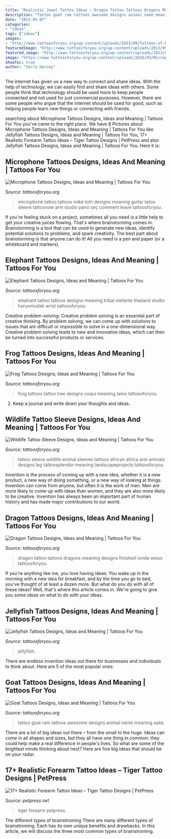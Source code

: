 ```yaml
---
title: "Realistic Jewel Tattoo Ideas ~ Dragon Tattoo Tattoos Dragons Meaning Designs Finished Ronda Weiss Tattoosforyou"
description: "Tattoo goat ram tattoos awesome designs animal name meaning sake"
date: "2023-05-07"
categories:
- "ideas"
tags: ["ideas"]
images:
- "http://www.tattoosforyou.org/wp-content/uploads/2013/09/Tattoos-of-Dragons-768x1024.jpg"
featuredImage: "http://www.tattoosforyou.org/wp-content/uploads/2013/09/Small-Elephant-Tattoo.jpg"
featured_image: "http://www.tattoosforyou.org/wp-content/uploads/2013/09/Tattoos-of-Dragons-768x1024.jpg"
image: "https://www.tattoosforyou.org/wp-content/uploads/2016/03/Microphone-Tattoo-Ideas.jpg"
ShowToc: true
author: "Verla Harvey"
---
```



The internet has given us a new way to connect and share ideas. With the help of technology, we can easily find and share ideas with others. Some people think that technology should be used more to keep people connected and not used for just commercial purposes. However, there are some people who argue that the internet should be used for good, such as helping people learn new things or connecting with friends.

	

		
searching about Microphone Tattoos Designs, Ideas and Meaning | Tattoos For You you've came to the right place. We have 8 Pictures about Microphone Tattoos Designs, Ideas and Meaning | Tattoos For You like Jellyfish Tattoos Designs, Ideas and Meaning | Tattoos For You, 17+ Realistic Forearm Tattoo Ideas – Tiger Tattoo Designs | PetPress and also Jellyfish Tattoos Designs, Ideas and Meaning | Tattoos For You. Here it is:
		
    
## Microphone Tattoos Designs, Ideas And Meaning | Tattoos For You

<img loading=lazy src="https://www.tattoosforyou.org/wp-content/uploads/2016/03/Microphone-Tattoo-Ideas.jpg" onerror="this.onerror=null;this.src='https://tse4.mm.bing.net/th?id=OIP.YL-rluAsx1W0acSqOVDiawAAAA&amp;pid=15.1';" alt="Microphone Tattoos Designs, Ideas and Meaning | Tattoos For You">

_Source: tattoosforyou.org_

>microphone tattoo tattoos mike toth designs meaning guitar tatoo sleeve tattoonow arm studio pano seç comment leave tattoosforyou. 

	

If you're feeling stuck on a project, sometimes all you need is a little help to get your creative juices flowing. That's where brainstorming comes in. Brainstorming is a tool that can be used to generate new ideas, identify potential solutions to problems, and spark creativity. The best part about brainstorming is that anyone can do it! All you need is a pen and paper (or a whiteboard and markers).

    
## Elephant Tattoos Designs, Ideas And Meaning | Tattoos For You

<img loading=lazy src="http://www.tattoosforyou.org/wp-content/uploads/2013/09/Small-Elephant-Tattoo.jpg" onerror="this.onerror=null;this.src='https://tse3.mm.bing.net/th?id=OIP.mErqNUS0TQ7lQur2KKcQnAHaJ4&amp;pid=15.1';" alt="Elephant Tattoos Designs, Ideas and Meaning | Tattoos For You">

_Source: tattoosforyou.org_

>elephant tattoo tattoos designs meaning tribal elefante thailand studio harunmudak wrist tattoosforyou. 

	

Creative problem-solving:
Creative problem solving is an essential part of creative thinking. By problem solving, we can come up with solutions to issues that are difficult or impossible to solve in a one-dimensional way. Creative problem solving leads to new and innovative ideas, which can then be turned into successful products or services.

    
## Frog Tattoos Designs, Ideas And Meaning | Tattoos For You

<img loading=lazy src="http://www.tattoosforyou.org/wp-content/uploads/2013/11/Tree-Frog-Tattoo-Designs.jpg" onerror="this.onerror=null;this.src='https://tse1.mm.bing.net/th?id=OIP.19vjUSzJb9tTBlDG3j_kvAHaJ4&amp;pid=15.1';" alt="Frog Tattoos Designs, Ideas and Meaning | Tattoos For You">

_Source: tattoosforyou.org_

>frog tattoos tattoo tree designs coqui meaning taino tattoosforyou. 

	

2. Keep a journal and write down your thoughts and ideas.

    
## Wildlife Tattoo Sleeve Designs, Ideas And Meaning | Tattoos For You

<img loading=lazy src="https://www.tattoosforyou.org/wp-content/uploads/2017/06/Wildlife-Tattoo-Sleeves.jpg" onerror="this.onerror=null;this.src='https://tse1.mm.bing.net/th?id=OIP.Geu0Xgm0Td2lJvb1PgZRtAHaKJ&amp;pid=15.1';" alt="Wildlife Tattoo Sleeve Designs, Ideas and Meaning | Tattoos For You">

_Source: tattoosforyou.org_

>tattoo sleeve wildlife animal sleeves tattoos african africa arm animals designs leg tattoosplendor meaning landscapeprojects tattoosforyou. 

	

Invention is the process of coming up with a new idea, whether it is a new product, a new way of doing something, or a new way of looking at things. Invention can come from anyone, but often it is the work of men. Men are more likely to come up with ideas than women, and they are also more likely to be creative. Invention has always been an important part of human history and has made major contributions to our world.

    
## Dragon Tattoos Designs, Ideas And Meaning | Tattoos For You

<img loading=lazy src="http://www.tattoosforyou.org/wp-content/uploads/2013/09/Tattoos-of-Dragons-768x1024.jpg" onerror="this.onerror=null;this.src='https://tse3.mm.bing.net/th?id=OIP.q4kgPFecNDJ3zL9K9V9_nAHaJ4&amp;pid=15.1';" alt="Dragon Tattoos Designs, Ideas and Meaning | Tattoos For You">

_Source: tattoosforyou.org_

>dragon tattoo tattoos dragons meaning designs finished ronda weiss tattoosforyou. 

	

If you're anything like me, you love having ideas. You wake up in the morning with a new idea for breakfast, and by the time you go to bed, you've thought of at least a dozen more. But what do you do with all of these ideas? Well, that's where this article comes in. We're going to give you some ideas on what to do with your ideas.

    
## Jellyfish Tattoos Designs, Ideas And Meaning | Tattoos For You

<img loading=lazy src="https://www.tattoosforyou.org/wp-content/uploads/2016/05/Jellyfish-Tattoos.jpg" onerror="this.onerror=null;this.src='https://tse1.mm.bing.net/th?id=OIP.VSsqr5WGx6BRgpn0f_ub3wHaNH&amp;pid=15.1';" alt="Jellyfish Tattoos Designs, Ideas and Meaning | Tattoos For You">

_Source: tattoosforyou.org_

>jellyfish. 

	

There are endless invention ideas out there for businesses and individuals to think about. Here are 5 of the most popular ones:

    
## Goat Tattoos Designs, Ideas And Meaning | Tattoos For You

<img loading=lazy src="https://www.tattoosforyou.org/wp-content/uploads/2016/03/Images-of-Goat-Tattoo.jpg" onerror="this.onerror=null;this.src='https://tse4.mm.bing.net/th?id=OIP.bUPAAfeRJBpBgOl1kaiqngAAAA&amp;pid=15.1';" alt="Goat Tattoos Designs, Ideas and Meaning | Tattoos For You">

_Source: tattoosforyou.org_

>tattoo goat ram tattoos awesome designs animal name meaning sake. 

	

There are a lot of big ideas out there – from the small to the huge. Ideas can come in all shapes and sizes, but they all have one thing in common: they could help make a real difference in people's lives. So what are some of the brightest minds thinking about next? Here are five big ideas that should be on your radar.

    
## 17+ Realistic Forearm Tattoo Ideas – Tiger Tattoo Designs | PetPress

<img loading=lazy src="https://cdn.petpress.net/wp-content/uploads/2020/04/12002144/tiger-forearm-tattoo-768x1152.jpg" onerror="this.onerror=null;this.src='https://tse1.mm.bing.net/th?id=OIP.QBJbHKr-Fdgfmq86I9W-QQHaLH&amp;pid=15.1';" alt="17+ Realistic Forearm Tattoo Ideas – Tiger Tattoo Designs | PetPress">

_Source: petpress.net_

>tiger forearm petpress. 

	

The different types of brainstroming
There are many different types of brainstroming. Each has its own unique benefits and drawbacks. In this article, we will discuss the three most common types of brainstroming.

